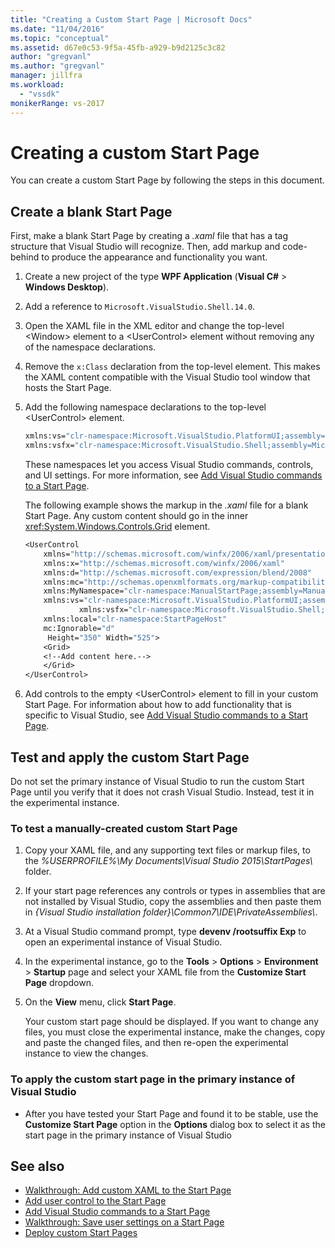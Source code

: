 ```yaml
---
title: "Creating a Custom Start Page | Microsoft Docs"
ms.date: "11/04/2016"
ms.topic: "conceptual"
ms.assetid: d67e0c53-9f5a-45fb-a929-b9d2125c3c82
author: "gregvanl"
ms.author: "gregvanl"
manager: jillfra
ms.workload:
  - "vssdk"
monikerRange: vs-2017
---
```

# Creating a custom Start Page

You can create a custom Start Page by following the steps in this document.

## Create a blank Start Page

First, make a blank Start Page by creating a *.xaml* file that has a tag structure that Visual Studio will recognize. Then, add markup and code-behind to produce the appearance and functionality you want.

1. Create a new project of the type **WPF Application** (**Visual C#** > **Windows Desktop**).

2. Add a reference to `Microsoft.VisualStudio.Shell.14.0`.

3. Open the XAML file in the XML editor and change the top-level \<Window> element to a \<UserControl> element without removing any of the namespace declarations.

4. Remove the `x:Class` declaration from the top-level element. This makes the XAML content compatible with the Visual Studio tool window that hosts the Start Page.

5. Add the following namespace declarations to the top-level \<UserControl> element.

    ```vb
    xmlns:vs="clr-namespace:Microsoft.VisualStudio.PlatformUI;assembly=Microsoft.VisualStudio.Shell.14.0"
    xmlns:vsfx="clr-namespace:Microsoft.VisualStudio.Shell;assembly=Microsoft.VisualStudio.Shell.14.0"
    ```

     These namespaces let you access Visual Studio commands, controls, and UI settings. For more information, see [Add Visual Studio commands to a Start Page](../extensibility/adding-visual-studio-commands-to-a-start-page.md).

     The following example shows the markup in the *.xaml* file for a blank Start Page. Any custom content should go in the inner <xref:System.Windows.Controls.Grid> element.

    ```vb
    <UserControl
        xmlns="http://schemas.microsoft.com/winfx/2006/xaml/presentation"
        xmlns:x="http://schemas.microsoft.com/winfx/2006/xaml"
        xmlns:d="http://schemas.microsoft.com/expression/blend/2008"
        xmlns:mc="http://schemas.openxmlformats.org/markup-compatibility/2006"
        xmlns:MyNamespace="clr-namespace:ManualStartPage;assembly=ManualStartPage"
        xmlns:vs="clr-namespace:Microsoft.VisualStudio.PlatformUI;assembly=Microsoft.VisualStudio.Shell.14.0"
                xmlns:vsfx="clr-namespace:Microsoft.VisualStudio.Shell;assembly=Microsoft.VisualStudio.Shell.14.0"
        xmlns:local="clr-namespace:StartPageHost"
        mc:Ignorable="d"
         Height="350" Width="525">
        <Grid>
        <!--Add content here.-->
        </Grid>
    </UserControl>
    ```

6. Add controls to the empty \<UserControl> element to fill in your custom Start Page. For information about how to add functionality that is specific to Visual Studio, see [Add Visual Studio commands to a Start Page](../extensibility/adding-visual-studio-commands-to-a-start-page.md).

## Test and apply the custom Start Page

Do not set the primary instance of Visual Studio to run the custom Start Page until you verify that it does not crash Visual Studio. Instead, test it in the experimental instance.

### To test a manually-created custom Start Page

1. Copy your XAML file, and any supporting text files or markup files, to the *%USERPROFILE%\My Documents\Visual Studio 2015\StartPages\\* folder.

2. If your start page references any controls or types in assemblies that are not installed by Visual Studio, copy the assemblies and then paste them in *{Visual Studio installation folder}\Common7\IDE\PrivateAssemblies\\*.

3. At a Visual Studio command prompt, type **devenv /rootsuffix Exp** to open an experimental instance of Visual Studio.

4. In the experimental instance, go to the **Tools** > **Options** > **Environment** > **Startup** page and select your XAML file from the **Customize Start Page** dropdown.

5. On the **View** menu, click **Start Page**.

     Your custom start page should be displayed. If you want to change any files, you must close the experimental instance, make the changes, copy and paste the changed files, and then re-open the experimental instance to view the changes.

### To apply the custom start page in the primary instance of Visual Studio

- After you have tested your Start Page and found it to be stable, use the **Customize Start Page** option in the **Options** dialog box to select it as the start page in the primary instance of Visual Studio

## See also

- [Walkthrough: Add custom XAML to the Start Page](../extensibility/walkthrough-adding-custom-xaml-to-the-start-page.md)
- [Add user control to the Start Page](../extensibility/adding-user-control-to-the-start-page.md)
- [Add Visual Studio commands to a Start Page](../extensibility/adding-visual-studio-commands-to-a-start-page.md)
- [Walkthrough: Save user settings on a Start Page](../extensibility/walkthrough-saving-user-settings-on-a-start-page.md)
- [Deploy custom Start Pages](../extensibility/deploying-custom-start-pages.md)